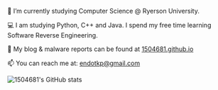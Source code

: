 🔭 I’m currently studying Computer Science @ Ryerson University.

💻 I am studying Python, C++ and Java. I spend my free time learning Software Reverse Engineering.

📝 My blog & malware reports can be found at [1504681.github.io](http://1504681.github.io)

📫 You can reach me at: endotkp@gmail.com


![1504681's GitHub stats](https://github-readme-stats.vercel.app/api?username=1504681&show_icons=true&theme=radical)




